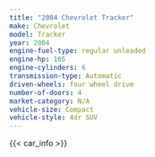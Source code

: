 ```yaml
---
title: "2004 Chevrolet Tracker"
make: Chevrolet
model: Tracker
year: 2004
engine-fuel-type: regular unleaded
engine-hp: 165
engine-cylinders: 6
transmission-type: Automatic
driven-wheels: four wheel drive
number-of-doors: 4
market-category: N/A
vehicle-size: Compact
vehicle-style: 4dr SUV
---
```


{{< car_info >}}
